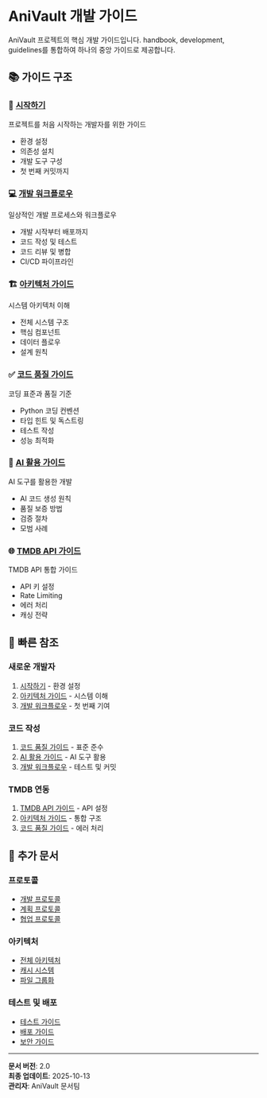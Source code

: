 # AniVault 개발 가이드

AniVault 프로젝트의 핵심 개발 가이드입니다. handbook, development, guidelines를 통합하여 하나의 중앙 가이드로 제공합니다.

## 📚 가이드 구조

### 🚀 [시작하기](./getting-started.md)
프로젝트를 처음 시작하는 개발자를 위한 가이드
- 환경 설정
- 의존성 설치
- 개발 도구 구성
- 첫 번째 커밋까지

### 💻 [개발 워크플로우](./development.md)
일상적인 개발 프로세스와 워크플로우
- 개발 시작부터 배포까지
- 코드 작성 및 테스트
- 코드 리뷰 및 병합
- CI/CD 파이프라인

### 🏗️ [아키텍처 가이드](./architecture.md)
시스템 아키텍처 이해
- 전체 시스템 구조
- 핵심 컴포넌트
- 데이터 플로우
- 설계 원칙

### ✅ [코드 품질 가이드](./code-quality.md)
코딩 표준과 품질 기준
- Python 코딩 컨벤션
- 타입 힌트 및 독스트링
- 테스트 작성
- 성능 최적화

### 🤖 [AI 활용 가이드](./ai-guidelines.md)
AI 도구를 활용한 개발
- AI 코드 생성 원칙
- 품질 보증 방법
- 검증 절차
- 모범 사례

### 🌐 [TMDB API 가이드](./tmdb-api.md)
TMDB API 통합 가이드
- API 키 설정
- Rate Limiting
- 에러 처리
- 캐싱 전략

## 🎯 빠른 참조

### 새로운 개발자
1. [시작하기](./getting-started.md) - 환경 설정
2. [아키텍처 가이드](./architecture.md) - 시스템 이해
3. [개발 워크플로우](./development.md) - 첫 번째 기여

### 코드 작성
1. [코드 품질 가이드](./code-quality.md) - 표준 준수
2. [AI 활용 가이드](./ai-guidelines.md) - AI 도구 활용
3. [개발 워크플로우](./development.md) - 테스트 및 커밋

### TMDB 연동
1. [TMDB API 가이드](./tmdb-api.md) - API 설정
2. [아키텍처 가이드](./architecture.md) - 통합 구조
3. [코드 품질 가이드](./code-quality.md) - 에러 처리

## 📖 추가 문서

### 프로토콜
- [개발 프로토콜](../protocols/DEVELOPMENT_PROTOCOL.md)
- [계획 프로토콜](../protocols/PLANNING_PROTOCOL.md)
- [협업 프로토콜](../collaboration/COLLABORATIVE_DEVELOPMENT_PROTOCOL.md)

### 아키텍처
- [전체 아키텍처](../architecture/ARCHITECTURE_ANIVAULT.md)
- [캐시 시스템](../architecture/cache_system.md)
- [파일 그룹화](../architecture/file-grouper.md)

### 테스트 및 배포
- [테스트 가이드](../testing/README.md)
- [배포 가이드](../deployment/README.md)
- [보안 가이드](../security/README.md)

---

**문서 버전**: 2.0  
**최종 업데이트**: 2025-10-13  
**관리자**: AniVault 문서팀


